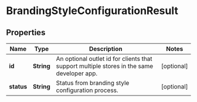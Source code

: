 

# BrandingStyleConfigurationResult

## Properties

Name | Type | Description | Notes
------------ | ------------- | ------------- | -------------
**id** | **String** | An optional outlet id for clients that support multiple stores in the same developer app. |  [optional]
**status** | **String** | Status from branding style configuration process. |  [optional]



